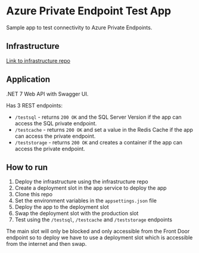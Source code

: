 # Azure Private Endpoint Test App

Sample app to test connectivity to Azure Private Endpoints.

## Infrastructure

[Link to infrastructure repo](https://github.com/goncalvesj/iac-templates/tree/master/Bicep/AppService-FrontDoor-PrivateEndpoints)

## Application

.NET 7 Web API with Swagger UI.

Has 3 REST endpoints:

- `/testsql` - returns `200 OK` and the SQL Server Version if the app can access the SQL private endpoint.
- `/testcache` - returns `200 OK` and set a value in the Redis Cache if the app can access the private endpoint.
- `/teststorage` - returns `200 OK` and creates a container if the app can access the private endpoint.

## How to run

1. Deploy the infrastructure using the infrastructure repo
2. Create a deployment slot in the app service to deploy the app
3. Clone this repo
4. Set the environment variables in the `appsettings.json` file
5. Deploy the app to the deployment slot
6. Swap the deployment slot with the production slot
7. Test using the `/testsql`, `/testcache` and `/teststorage` endpoints

The main slot will only be blocked and only accessible from the Front Door endpoint so to deploy we have to use a deployment slot which is accessible from the internet and then swap.
